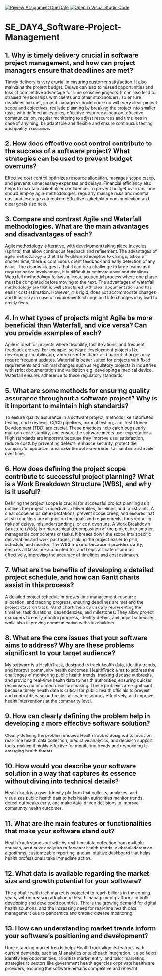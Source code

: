 [![Review Assignment Due Date](https://classroom.github.com/assets/deadline-readme-button-22041afd0340ce965d47ae6ef1cefeee28c7c493a6346c4f15d667ab976d596c.svg)](https://classroom.github.com/a/9pw6JKcu)
[![Open in Visual Studio Code](https://classroom.github.com/assets/open-in-vscode-2e0aaae1b6195c2367325f4f02e2d04e9abb55f0b24a779b69b11b9e10269abc.svg)](https://classroom.github.com/online_ide?assignment_repo_id=18460820&assignment_repo_type=AssignmentRepo)
# SE_DAY4_Software-Project-Management
## 1. Why is timely delivery crucial in software project management, and how can project managers ensure that deadlines are met?
Timely delivery is very crucial in ensuring customer satisfaction. It also maintains the project budget. Delays can lead to missed opportunities and loss of competitive advantage for time sensitive projects. It can also lead to strained relationships with clients and other stakeholders. To ensure deadlines are met, project managers should come up with very clear project scope and objectives, realistic planning by breaking the project into smaller tasks with defined milestones, effective resource allocation, effective communication, regular monitoring to adjust resources and timelines in case of anything, be adaptable and flexible and ensure continuous testing and quality assurance.

## 2. How does effective cost control contribute to the success of a software project? What strategies can be used to prevent budget overruns?
Effective cost control optimizes resource allocation, manages scope creep, and prevents unnecessary expenses and delays. Financial efficiency also helps to maintain stakeholder confidence. To prevent budget overruns, one should employ agile methodologies, regularly manage risks and monitor cost and leverage automation. Effective stakeholder communication and clear goals also help.

## 3. Compare and contrast Agile and Waterfall methodologies. What are the main advantages and disadvantages of each?
Agile methodology is iterative, with development taking place in cycles (sprints) that allow continuous feedback and refinement. The advantages of agile methodology is that it is flexible and adaptive to change, takes a shorter time, there is continuous client feedback and early detection of any issue. The disadvantages is that it can be a challenge to large teams as it requires active involvement, it is difficult to estimate costs and timelines.
Waterfall methodology follows a linear, sequential process where one phase must be completed before moving to the next. The advantages of waterfall methodology are that is well structured with clear documentation and has easier cost estimation. However, it is rigid, does not accommodate changes and thus risky in case of requirements change and late changes may lead to costly fixes.

## 4. In what types of projects might Agile be more beneficial than Waterfall, and vice versa? Can you provide examples of each?
Agile is ideal for projects where flexibility, fast iterations, and frequent feedback are key. For example, software development projects like developing a mobile app, where user feedback and market changes may require frequent updates. Waterfall is better suited for projects with fixed requirements and minimal changes such as regulatory projects in industries with strict documentation and validation e.g. developing a medical device. Waterfall ensures adherence to those regulatory standards.

## 5. What are some methods for ensuring quality assurance throughout a software project? Why is it important to maintain high standards?
To ensure quality assurance in a software project, methods like automated testing, code reviews, CI/CD pipelines, manual testing, and Test-Driven Development (TDD) are crucial. These practices help catch bugs early, maintain code stability, and ensure the software meets user expectations. High standards are important because they improve user satisfaction, reduce costs by preventing defects, enhance security, protect the company's reputation, and make the software easier to maintain and scale over time.

## 6. How does defining the project scope contribute to successful project planning? What is a Work Breakdown Structure (WBS), and why is it useful?
Defining the project scope is crucial for successful project planning as it outlines the project's objectives, deliverables, timelines, and constraints. A clear scope helps set expectations, prevent scope creep, and ensures that all stakeholders are aligned on the goals and requirements, thus reducing risks of delays, misunderstandings, or cost overruns.
A Work Breakdown Structure (WBS) is a hierarchical decomposition of the project into smaller, manageable components or tasks. It breaks down the scope into specific deliverables and work packages, making the project easier to plan, schedule, and monitor. The WBS is useful because it provides clarity, ensures all tasks are accounted for, and helps allocate resources effectively, improving the accuracy of timelines and cost estimates.

## 7. What are the benefits of developing a detailed project schedule, and how can Gantt charts assist in this process?
A detailed project schedule improves time management, resource allocation, and tracking progress, ensuring deadlines are met and the project stays on track. Gantt charts help by visually representing the timeline, task durations, dependencies, and milestones. They allow project managers to easily monitor progress, identify delays, and adjust schedules, while also improving communication with stakeholders.

## 8. What are the core issues that your software aims to address? Why are these problems significant to your target audience?
My software is a HealthTrack, designed to track health data, identify trends, and improve community health outcomes. HealthTrack aims to address the challenges of monitoring public health trends, tracking disease outbreaks, and providing real-time health data to health authorities, ensuring quicker responses and informed decision-making. These problems are significant because timely health data is critical for public health officials to prevent and control disease outbreaks, allocate resources effectively, and improve health interventions at the community level.

## 9. How can clearly defining the problem help in developing a more effective software solution?
Clearly defining the problem ensures HealthTrack is designed to focus on real-time health data collection, predictive analytics, and decision support tools, making it highly effective for monitoring trends and responding to emerging health threats.

## 10. How would you describe your software solution in a way that captures its essence without diving into technical details?
HealthTrack is a user-friendly platform that collects, analyzes, and visualizes public health data to help health authorities monitor trends, detect outbreaks early, and make data-driven decisions to improve community health outcomes.

## 11. What are the main features or functionalities that make your software stand out?
HealthTrack stands out with its real-time data collection from multiple sources, predictive analytics to forecast health trends, outbreak detection algorithms, customizable reporting, and an intuitive dashboard that helps health professionals take immediate action.

## 12. What data is available regarding the market size and growth potential for your software?
The global health tech market is projected to reach billions in the coming years, with increasing adoption of health management platforms in both developing and developed countries. Thre is the growing demand for digital health solutions, and the increasing need for real-time health data management due to pandemics and chronic disease monitoring. 

## 13. How can understanding market trends inform your software’s positioning and development?
Understanding market trends helps HealthTrack align its features with current demands, such as AI analytics or telehealth integration. It also helps identify key opportunities, prioritize market entry, and tailor marketing strategies to sectors like government health agencies or private healthcare providers, ensuring the software remains competitive and relevant.
